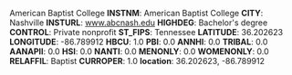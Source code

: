 
American Baptist College
**INSTNM**: American Baptist College
**CITY**: Nashville
**INSTURL**: www.abcnash.edu
**HIGHDEG**: Bachelor's degree
**CONTROL**: Private nonprofit
**ST_FIPS**: Tennessee
**LATITUDE**: 36.202623
**LONGITUDE**: -86.789912
**HBCU**: 1.0
**PBI**: 0.0
**ANNHI**: 0.0
**TRIBAL**: 0.0
**AANAPII**: 0.0
**HSI**: 0.0
**NANTI**: 0.0
**MENONLY**: 0.0
**WOMENONLY**: 0.0
**RELAFFIL**: Baptist
**CURROPER**: 1.0
**location**: 36.202623, -86.789912